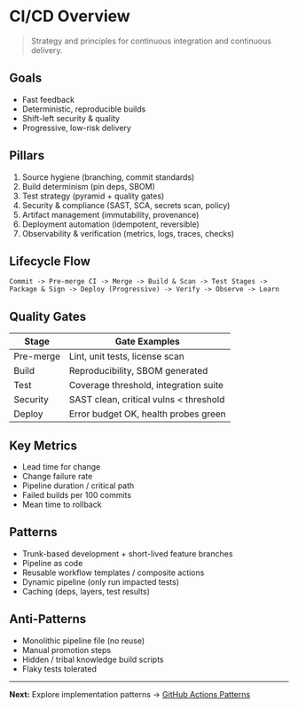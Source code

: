# CI/CD Overview

> Strategy and principles for continuous integration and continuous delivery.

## Goals
- Fast feedback
- Deterministic, reproducible builds
- Shift-left security & quality
- Progressive, low-risk delivery

## Pillars
1. Source hygiene (branching, commit standards)
2. Build determinism (pin deps, SBOM)
3. Test strategy (pyramid + quality gates)
4. Security & compliance (SAST, SCA, secrets scan, policy)
5. Artifact management (immutability, provenance)
6. Deployment automation (idempotent, reversible)
7. Observability & verification (metrics, logs, traces, checks)

## Lifecycle Flow
```
Commit -> Pre-merge CI -> Merge -> Build & Scan -> Test Stages -> Package & Sign -> Deploy (Progressive) -> Verify -> Observe -> Learn
```

## Quality Gates
| Stage | Gate Examples |
|-------|---------------|
| Pre-merge | Lint, unit tests, license scan |
| Build | Reproducibility, SBOM generated |
| Test | Coverage threshold, integration suite |
| Security | SAST clean, critical vulns < threshold |
| Deploy | Error budget OK, health probes green |

## Key Metrics
- Lead time for change
- Change failure rate
- Pipeline duration / critical path
- Failed builds per 100 commits
- Mean time to rollback

## Patterns
- Trunk-based development + short-lived feature branches
- Pipeline as code
- Reusable workflow templates / composite actions
- Dynamic pipeline (only run impacted tests)
- Caching (deps, layers, test results)

## Anti-Patterns
- Monolithic pipeline file (no reuse)
- Manual promotion steps
- Hidden / tribal knowledge build scripts
- Flaky tests tolerated

---
**Next:** Explore implementation patterns → [GitHub Actions Patterns](github-actions-patterns.md)
